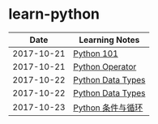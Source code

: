 # learn-python

Date | Learning Notes | 
---------|----------|
 2017-10-21 | [Python 101](./01-python-101.md) |
 2017-10-21 | [Python Operator](./02-python-operator.md) |
 2017-10-22 | [Python Data Types](./03-python-data-types.md) |
 2017-10-22 | [Python Data Types](./03-python-data-types.md) |
 2017-10-23 | [Python 条件与循环](./04-python-logic-control.md) |